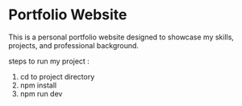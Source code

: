 # Portfolio Website

This is a personal portfolio website designed to showcase my skills, projects, and professional background.


steps to run my project :
1) cd to project directory
2) npm install
3) npm run dev


